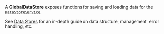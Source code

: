 A **GlobalDataStore** exposes functions for saving and loading data for the
[`DataStoreService`](https://create.roblox.com/docs/reference/engine/classes/DataStoreService).

See [Data Stores](https://create.roblox.com/docs/cloud-services/datastores) for an in-depth guide
on data structure, management, error handling, etc.